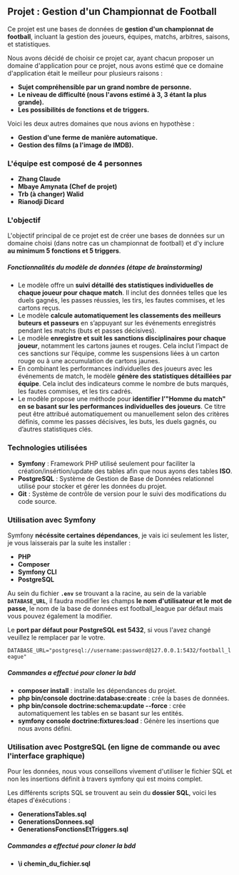 
## Projet : Gestion d'un Championnat de Football

Ce projet est une bases de données de **gestion d'un championnat de football**, incluant la gestion des joueurs, équipes, matchs, arbitres, saisons, et statistiques.

Nous avons décidé de choisir ce projet car, ayant chacun proposer un domaine d'application pour ce projet, nous avons estimé que ce domaine d'application était le meilleur pour plusieurs raisons :

* **Sujet compréhensible par un grand nombre de personne.**
* **Le niveau de difficulté (nous l'avons estimé à 3, 3 étant la plus grande).**
* **Les possibilités de fonctions et de triggers.**

Voici les deux autres domaines que nous avions en hypothèse :

* **Gestion d'une ferme de manière automatique.**
* **Gestion des films (a l'image de IMDB).**

### L'équipe est composé de 4 personnes

* **Zhang Claude**
* **Mbaye Amynata (Chef de projet)**
* **Trb (à changer) Walid**
* **Rianodji Dicard**

### L'objectif

L'objectif principal de ce projet est de créer une bases de données sur un domaine choisi (dans notre cas un championnat de football) et d'y inclure **au minimum 5 fonctions et 5 triggers**.

##### Fonctionnalités du modèle de données (étape de brainstorming)

* Le modèle offre un **suivi détaillé des statistiques individuelles de chaque joueur pour chaque match**. Il inclut des données telles que les duels gagnés, les passes réussies, les tirs, les fautes commises, et les cartons reçus.
* Le modèle **calcule automatiquement les classements des meilleurs buteurs et passeurs** en s’appuyant sur les événements enregistrés pendant les matchs (buts et passes décisives).
* Le modèle **enregistre et suit les sanctions disciplinaires pour chaque joueur**, notamment les cartons jaunes et rouges. Cela inclut l’impact de ces sanctions sur l’équipe, comme les suspensions liées à un carton rouge ou à une accumulation de cartons jaunes.
* En combinant les performances individuelles des joueurs avec les événements de match, le modèle **génère des statistiques détaillées par équipe**. Cela inclut des indicateurs comme le nombre de buts marqués, les fautes commises, et les tirs cadrés.
* Le modèle propose une méthode pour **identifier l’"Homme du match" en se basant sur les performances individuelles des joueurs**. Ce titre peut être attribué automatiquement ou manuellement selon des critères définis, comme les passes décisives, les buts, les duels gagnés, ou d’autres statistiques clés.

### Technologies utilisées

- **Symfony** : Framework PHP utilisé seulement pour faciliter la création/insértion/update des tables afin que nous ayons des tables **ISO**.
- **PostgreSQL** : Système de Gestion de Base de Données relationnel utilisé pour stocker et gérer les données du projet.
- **Git** : Système de contrôle de version pour le suivi des modifications du code source.

### Utilisation avec Symfony

Symfony **nécéssite certaines dépendances**, je vais ici seulement les lister, je vous laisserais par la suite les installer :

* **PHP**
* **Composer**
* **Symfony CLI**
* **PostgreSQL**

Au sein du fichier **`.env`** se trouvant a la racine, au sein de la variable **`DATABASE_URL`**, il faudra modifier les champs **le nom d'utilisateur et le mot de passe**, le nom de la base de données est football_league par défaut mais vous pouvez également la modifier.

Le **port par défaut pour PostgreSQL est 5432**, si vous l'avez changé veuillez le remplacer par le votre.

`DATABASE_URL="postgresql://username:password@127.0.0.1:5432/football_league"`


##### Commandes a effectué pour cloner la bdd

* **composer install** : installe les dépendances du projet.
* **php bin/console doctrine:database:create** : crée la bases de données.
* **php bin/console doctrine:schema:update --force** : crée automatiquement les tables en se basant sur les entités.
* **symfony console doctrine:fixtures:load** : Génère les insertions que nous avons défini.

### Utilisation avec PostgreSQL (en ligne de commande ou avec l'interface graphique)

Pour les données, nous vous conseillons vivement d'utiliser le fichier SQL et non les insertions définit à travers symfony qui est moins complet.

Les différents scripts SQL se trouvent au sein du **dossier SQL**, voici les étapes d'éxécutions :

* **GenerationsTables.sql**
* **GenerationsDonnees.sql**
* **GenerationsFonctionsEtTriggers.sql**


##### Commandes a effectué pour cloner la bdd

* **\\i chemin_du_fichier.sql**

